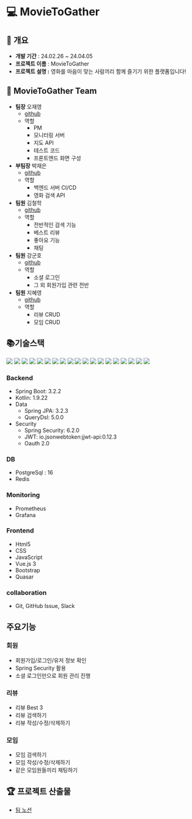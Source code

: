 # <strong>💻 MovieToGather</strong>


## 📑 개요


- **개발 기간** : 24.02.26 ~ 24.04.05 
- **프로젝트 이름** : MovieToGather
- **프로젝트 설명 :** 영화를 마음이 맞는 사람끼리 함께 즐기기 위한 플랫폼입니다!


## 🤺 MovieToGather Team

- <strong>팀장</strong> 오재영
    - [github](https://github.com/JYOH3246)
    - 역할
      - PM
      - 모니터링 서버
      - 지도 API
      - 테스트 코드
      - 프론트엔드 화면 구성
- <strong>부팀장</strong> 박재은
    - [github](https://github.com/Re-eun)
    - 역할
      - 백엔드 서버 CI/CD
      - 영화 검색 API
- <strong>팀원</strong> 김철학
    - [github](https://github.com/siadeu87)
    - 역할
      - 전반적인 검색 기능
      - 베스트 리뷰
      - 좋아요 기능
      - 채팅
- <strong>팀원</strong> 강군호
    - [github](https://github.com/9nh5)
    - 역할
      - 소셜 로그인
      - 그 외 회원가입 관련 전반 
- <strong>팀원</strong> 지혜영
    - [github](https://github.com/happynslow)
    - 역할
      - 리뷰 CRUD
      - 모임 CRUD
## **📚기술스택**
<div>
  <img src="https://img.shields.io/badge/kotlin-7F52FF?style=for-the-badge&logo=kotlin&logoColor=white">
  <img src="https://img.shields.io/badge/spring-6DB33F?style=for-the-badge&logo=spring&logoColor=white">
  <img src="https://img.shields.io/badge/springboot-6DB33F?style=for-the-badge&logo=springboot&logoColor=white">
  <img src="https://img.shields.io/badge/springsecurity-6DB33F?style=for-the-badge&logo=springsecurity&logoColor=white">
  <img src="https://img.shields.io/badge/github-000000?style=for-the-badge&logo=github&logoColor=white">
  <img src="https://img.shields.io/badge/git-F05032?style=for-the-badge&logo=git&logoColor=white">
  <img src="https://img.shields.io/badge/IntelliJ-000000?style=for-the-badge&logo=Intellijidea&logoColor=white">
  <img src="https://img.shields.io/badge/amazonec2-FF9900?style=for-the-badge&logo=amazonec2&logoColor=white">
  <img src="https://img.shields.io/badge/slack-4A154B?style=for-the-badge&logo=slack&logoColor=white">
  <img src="https://img.shields.io/badge/prometheus-E6522C?style=for-the-badge&logo=prometheus&logoColor=white">
  <img src="https://img.shields.io/badge/grafana-F46800?style=for-the-badge&logo=grafana&logoColor=white">
  <img src="https://img.shields.io/badge/redis-DC382D?style=for-the-badge&logo=redis&logoColor=white">
  <img src="https://img.shields.io/badge/html5-E34F26?style=for-the-badge&logo=html5&logoColor=white">
  <img src="https://img.shields.io/badge/css3-1572B6?style=for-the-badge&logo=css3&logoColor=white">
  <img src="https://img.shields.io/badge/javascript-F7DF1E?style=for-the-badge&logo=javascript&logoColor=white">
  <img src="https://img.shields.io/badge/vuedotjs-4FC08D?style=for-the-badge&logo=vuedotjs&logoColor=white">
  <img src="https://img.shields.io/badge/bootstrap-7952B3?style=for-the-badge&logo=bootstrap&logoColor=white">
  <img src="https://img.shields.io/badge/quasar-050A14?style=for-the-badge&logo=quasar&logoColor=white">
  <img src="https://img.shields.io/badge/postgresql-4169E1?style=for-the-badge&logo=postgresql&logoColor=white">
  <br>
</div>

### **Backend**

- Spring Boot: 3.2.2
- Kotlin: 1.9.22
- Data
    - Spring JPA: 3.2.3
    - QueryDsl: 5.0.0
- Security
    - Spring Security: 6.2.0
    - JWT: io.jsonwebtoken:jjwt-api:0.12.3
    - Oauth 2.0
### **DB**
- PostgreSql : 16
- Redis
### **Monitoring**
- Prometheus
- Grafana
### **Frontend**
- Html5
- CSS
- JavaScript
- Vue.js 3
- Bootstrap
- Quasar

### **collaboration**

- Git, GitHub Issue, Slack


## 주요기능

### 회원
- 회원가입/로그인/유저 정보 확인
- Spring Security 활용
- 소셜 로그인만으로 회원 관리 진행

### 리뷰
- 리뷰 Best 3
- 리뷰 검색하기
- 리뷰 작성/수정/삭제하기

### 모임
- 모임 검색하기
- 모임 작성/수정/삭제하기
- 같은 모임원들끼리 채팅하기


## 🏆 프로젝트 산출물

- [팀 노션](https://succulent-pie-aa0.notion.site/MovieToGather-ea44a5c7a745484f933a174e7d5f98da?pvs=4)
